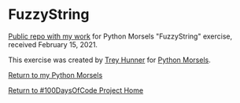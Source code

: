 # FuzzyString

[Public repo with my work](https://github.com/mUtterberg/python_morsels/tree/master/FuzzyString/) for Python Morsels "FuzzyString" exercise, received February 15, 2021.

This exercise was created by [Trey Hunner](https://treyhunner.com/) for [Python Morsels](https://try.pythonmorsels.com/).

[Return to my Python Morsels](https://mutterberg.github.io/python_morsels)

[Return to #100DaysOfCode Project Home](https://mutterberg.github.io)
